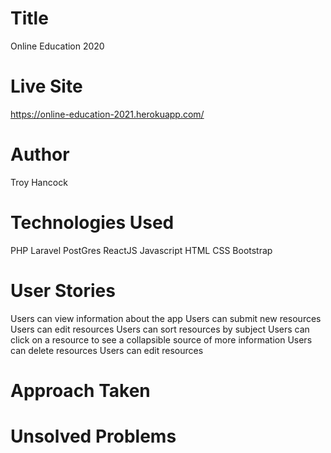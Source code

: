 # Title
Online Education 2020

# Live Site
https://online-education-2021.herokuapp.com/

# Author
Troy Hancock

# Technologies Used
PHP Laravel
PostGres
ReactJS
Javascript
HTML
CSS
Bootstrap

# User Stories
Users can view information about the app
Users can submit new resources
Users can edit resources
Users can sort resources by subject
Users can click on a resource to see a collapsible source of more information
Users can delete resources
Users can edit resources

# Approach Taken

# Unsolved Problems


